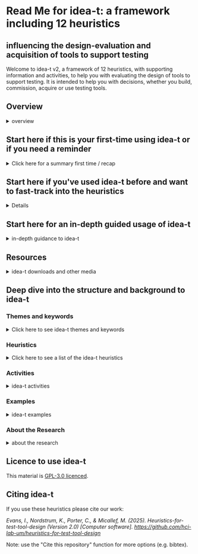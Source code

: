# Read Me for idea-t: a framework including 12 heuristics 
## influencing the design-evaluation and acquisition of tools to support testing

Welcome to idea-t v2, a framework of 12 heuristics, with supporting information and activities, to help you with evaluating the design of tools to support testing. It is intended to help you with decisions, whether you build, commission, acquire or use testing tools. 

## Overview

  <details><summary>overview</summary>

  words for topic

  </details>

## Start here if this is your first-time using idea-t or if you need a reminder

  <details><summary>Click here for a summary first time / recap</summary>

  TBD
  brief intro to the heuristics 
  add links to two page summary
  add link to workshop materials
  add link to other how to and details

  </details>

## Start here if you've used idea-t before and want to fast-track into the heuristics

  <details><summaryClick here for links to fast tracks</summary>

  [◄ To Quick Start page](../How-To/QuickStart.md) (This is a page with a brief summary of the 12 heuristics and links to their individual pages)
  
  [◄ To xmind mind map](../Downloads/idea-t-mindmap-skeleton.xmind) (This is an xmind file that holds the start of a mind map)
  
  [◄ To printable mind map](../Downloads/TBD) (link and file to be added - This is a downladable poster that can be used for a round table discussion / workshop for idea-t with the start of a mind map)
  
 TBD also add agenda doc

  </details>

## Start here for an in-depth guided usage of idea-t

  <details><summary>in-depth guidance to idea-t</summary>

  words for topic

  </details>

## Resources
  <details><summary>idea-t downloads and other media</summary>

  words for topic

  </details>

## Deep dive into the structure and background to idea-t

 ### Themes and keywords
 <details><summary>Click here to see idea-t themes and keywords</summary>

 The idea-t framework has three themes: Why?, Who? and Context?

 In the research, we found that people designing and building tools and automation don't always ask "Who (else) will use this tool?"  
 People acquiring or commissioning tools and automation don't always ask "Why is this needed?" 
 We also found that the Context for using the tool or automation is not always explored.  
 These three themes are expanded in the 12 heuristics, each of which has a keyword.  
 The heuristics are grouped by theme.

[◄ Go to Heuristic H02 Why?](../Heuristics/H02-Why.md) to start examining the "Why?" theme.  Keywords are Why? Why not? and Why Else?

[◄ Go to Heuristic H02 Who?](../Heuristics/H02-Who.md) to start examining the "Who?" theme.  Keywords are Who? Experience? Communication? Learning goals? Learning preferences? Each of those also has a "not" and an "else" version.

[◄ Go to Heuristic H07 Where?](../Heuristics/H07-Where.md)  to start examining the "Conetxt?" theme. Keywords are Where?, Workflows? Risks? Autonomy? When? and How long? Each of those also has a "not" and an "else" version.

  </details>

  ### Heuristics
  <details><summary>Click here to see a list of the idea-t heuristics</summary>

  The three themes cover everything you need to think about when designing or choosing a test tool, but they don't provide enough information to prompt thought.  
  The idea-t framework has 12 heuristic questions intended to help you think about the tool or automation you are proposing. 
  They have been distilled down from over 150 heuristics identified during the research, with topics that were frequently forgoten or problematic areas given their own heuristic under the the themes.  
  Each heuristic has a longer description which includes the subquestions and explanations that cover the areas identified in the research.
  Each heuristic's description also has links to activities that help you answer the questions, examples from the research, and information about which quality attributes are particularly relevant to the heuristic.


   [◄ To H01 Why is this tool needed?](../Heuristics/H01-Why.md) (Theme Why?)

   [◄ To H02 Who will use or be affected by this tool?](../Heuristics/H02-Who.md) (Theme Who?)

   [◄ To H03 Experience?](../Heuristics/H03-Experience.md)  (Theme Who?) 
   
   [◄ To H04 Communication?](../Heuristics/H04-Communication.md)  (Theme Who?)

   [◄ To H05 Learning Goals?](../Heuristics/H05-LearningGoals.md)  (Theme Who?) 

   [◄ To H06 Learning Preferences?](../Heuristics/H05-LearningPreferences.md)  (Theme Who?)

   [◄ To H07 Where?](../Heuristics/H07-Where.md)  (Theme "Context?")

   [◄ To H08 Workflows?](../Heuristics/H08-Workflows.md)  (Theme "Context?")

   [◄ To H09 Risks?](../Heuristics/H09-Risks.md) (Theme "Context?")

   [◄ To H10 Autonomy?](../Heuristics/H10-Autonomy.md) (Theme "Context?")

   [◄ To H11 When?](../Heuristics/H11-When.md) (Theme "Context?")

   [◄ To H12 How Long?](../Heuristics/H12-HowLong.md) (Theme "Context?")

  </details>

  ### Activities
  <details><summary>idea-t activities</summary>

  words for topic

  </details>

  ### Examples
  <details><summary>idea-t examples</summary>

  words for topic

  </details>

  ### About the Research

  <details><summary>about the research</summary>

  words for topic

  </details>

  

## Licence to use idea-t

This material is [GPL-3.0 licenced](LICENSE). 

## Citing idea-t

If you use these heuristics please cite our work: 

*Evans, I., Nordstrum, K., Porter, C., & Micallef, M. (2025). Heuristics-for-test-tool-design (Version 2.0) [Computer software]. https://github.com/hci-lab-um/heuristics-for-test-tool-design*

Note: use the "Cite this repository" function for more options (e.g. bibtex).
